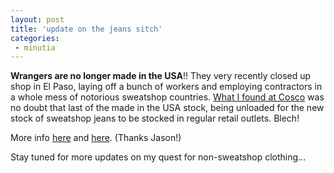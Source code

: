 ```yaml
---
layout: post
title: 'update on the jeans sitch'
categories:
 - minutia
---
```


<b>Wrangers are no longer made in the USA</b>!! They very recently closed up shop in El Paso, laying off a bunch of workers and employing contractors in a whole mess of notorious sweatshop countries. <a href="http://www.danielsjourney.com/?archive=blog_2002_12_15.xml&id_pass=79">What I found at Cosco</a> was no doubt that last of the made in the USA stock, being unloaded for the new stock of sweatshop jeans to be stocked in regular retail outlets. Blech!



More info <a href="http://www.rightoutthere.com/articles/wrangler.html">here</a> and <a href="http://www.newnation.org/Archives/NNN-Guest-Column-06.html">here</a>. (Thanks Jason!)



Stay tuned for more updates on my quest for non-sweatshop clothing...

